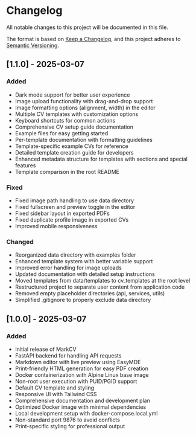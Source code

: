 # Changelog

All notable changes to this project will be documented in this file.

The format is based on [Keep a Changelog](https://keepachangelog.com/en/1.0.0/),
and this project adheres to [Semantic Versioning](https://semver.org/spec/v2.0.0.html).

## [1.1.0] - 2025-03-07

### Added
- Dark mode support for better user experience
- Image upload functionality with drag-and-drop support
- Image formatting options (alignment, width) in the editor
- Multiple CV templates with customization options
- Keyboard shortcuts for common actions
- Comprehensive CV setup guide documentation
- Example files for easy getting started
- Per-template documentation with formatting guidelines
- Template-specific example CVs for reference
- Detailed template creation guide for developers
- Enhanced metadata structure for templates with sections and special features
- Template comparison in the root README

### Fixed
- Fixed image path handling to use data directory
- Fixed fullscreen and preview toggle in the editor
- Fixed sidebar layout in exported PDFs
- Fixed duplicate profile image in exported CVs
- Improved mobile responsiveness

### Changed
- Reorganized data directory with examples folder
- Enhanced template system with better variable support
- Improved error handling for image uploads
- Updated documentation with detailed setup instructions
- Moved templates from data/templates to cv_templates at the root level
- Restructured project to separate user content from application code
- Removed empty placeholder directories (api, services, utils)
- Simplified .gitignore to properly exclude data directory

## [1.0.0] - 2025-03-07

### Added
- Initial release of MarkCV
- FastAPI backend for handling API requests
- Markdown editor with live preview using EasyMDE
- Print-friendly HTML generation for easy PDF creation
- Docker containerization with Alpine Linux base image
- Non-root user execution with PUID/PGID support
- Default CV template and styling
- Responsive UI with Tailwind CSS
- Comprehensive documentation and development plan
- Optimized Docker image with minimal dependencies
- Local development setup with docker-compose.local.yml
- Non-standard port 9876 to avoid conflicts
- Print-specific styling for professional output